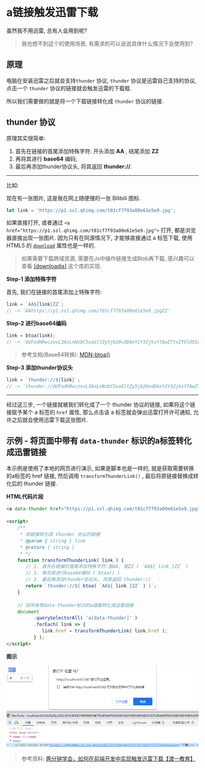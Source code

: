 # a链接触发迅雷下载

虽然我不用迅雷, 总有人会用到呢?

> 我也想不到这个的使用场景, 有需求的可以说说具体什么情况下会使用到? 

## 原理

电脑在安装迅雷之后就会支持`thunder` 协议, `thunder` 协议是迅雷自己支持的协议, 点击一个 `thunder` 协议的链接就会触发迅雷的下载框. 



所以我们需要做的就是将一个下载链接转化成 `thunder` 协议的链接. 

## thunder 协议

原理其实很简单: 

1. 首先在链接的首尾添加特殊字符: 开头添加 **AA** , 结尾添加 **ZZ**
2. 再将其进行 **base64** 编码;
3. 最后再添加thunder协议头, 将其返回 **thunder://**.



---

比如: 

现在有一张图片, 这是我在网上随便搜的一张 Bilibili 图标.

```js
let link = 'https://p1.ssl.qhimg.com/t01cf7f93a00e61e5e9.jpg';
```

如果直接打开, 或者通过 `<a href="https://p1.ssl.qhimg.com/t01cf7f93a00e61e5e9.jpg">` 打开, 都是浏览器直接出现一张图片. 因为只有在同源情况下, 才能够直接通过 a 标签下载, 使用 HTML5 的 [`download`](https://developer.mozilla.org/zh-CN/docs/Web/HTML/Element/a#%E5%B1%9E%E6%80%A7) 属性也是一样的. 

> 如果需要下载跨域资源, 需要在Js中操作链接生成Blob再下载, 感兴趣可以查看 [[downloadjs]](https://www.npmjs.com/package/downloadjs?activeTab=code) 这个库的实现. 



**Step-1 添加特殊字符**

首先, 我们在链接的首尾添加上特殊字符: 

```js
link = `AA${link}ZZ`;
// -> 'AAhttps://p1.ssl.qhimg.com/t01cf7f93a00e61e5e9.jpgZZ'
```



**Step-2 进行base64编码**

```js
link = btoa(link);
// -> 'QUFodHRwczovL3AxLnNzbC5xaGltZy5jb20vdDAxY2Y3ZjkzYTAwZTYxZTVlOS5qcGdaWg=='
```

> 参考文档(Base64转换): [MDN-btoa()](https://developer.mozilla.org/zh-CN/docs/Web/API/btoa)



**Step-3 添加thunder协议头**

```js
link = `thunder://${link}`;
// -> 'thunder://QUFodHRwczovL3AxLnNzbC5xaGltZy5jb20vdDAxY2Y3ZjkzYTAwZTYxZTVlOS5qcGdaWg=='
```

---

经过这三步, 一个链接就被我们转化成了一个 thunder 协议的链接, 如果将这个链接赋予某个 a 标签的 `href` 属性, 那么点击该 a 标签就会弹出迅雷打开许可通知, 允许之后就会使用迅雷下载这张图片. 



## 示例 - 将页面中带有 `data-thunder` 标识的a标签转化成迅雷链接

本示例是使用了本地的网页进行演示, 如果是脚本也是一样的, 就是获取需要转换的a标签的 href 链接, 然后调用 `transformThunderLink()` , 最后将原链接替换成转化后的 thunder 链接.

**HTML代码片段**

```html
<a data-thunder href="https://p1.ssl.qhimg.com/t01cf7f93a00e61e5e9.jpg">下载</a>

<script>
    /**
     * 将链接转化成 thunder 协议的链接
     * @param { string } link
     * @return { string }
     * */
    function transformThunderLink( link ) {
       // 1. 首先在链接的首尾添加特殊字符:首AA, 尾ZZ ( `AA${ link }ZZ` )
       // 2. 再将其进行base64编码 ( btoa() )
       // 3. 最后再添加thunder协议头, 将其返回 thunder://
       return `thunder://${ btoa( `AA${ link }ZZ` ) }`;
    }
    
    // 将所有带data-thunder标识的a链接转化成迅雷链接
    document
          .querySelectorAll( 'a[data-thunder]' )
          .forEach( link => {
             link.href = transformThunderLink( link.href );
          } );
</script>
```

**图示**

![image-20230912164631459](./iamges_a链接触发迅雷下载/image-20230912164631459.png)





> 参考资料: [两分钟学会，如何在前端开发中实现触发迅雷下载【渡一教育】](https://www.bilibili.com/video/av233070812/)
